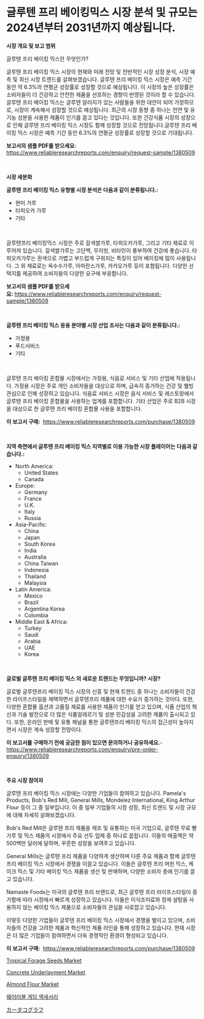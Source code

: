 <p><h1>글루텐 프리 베이킹믹스 시장 분석 및 규모는 2024년부터 2031년까지 예상됩니다.</h1></p><p><strong>시장 개요 및 보고 범위</strong></p>
<p><p>글루텐 프리 베이킹 믹스란 무엇인가?</p><p>글루텐 프리 베이킹 믹스 시장의 현재와 미래 전망 및 전반적인 시장 성장 분석, 시장 예측 및 최신 시장 트렌드를 살펴보겠습니다. 글루텐 프리 베이킹 믹스 시장은 예측 기간 동안 약 6.3%의 연평균 성장률로 성장할 것으로 예상됩니다. 이 시장의 높은 성장률은 소비자들이 더 건강하고 안전한 제품을 선호하는 경향이 반영된 것이라 할 수 있습니다. 글루텐 프리 베이킹 믹스는 글루텐 알러지가 있는 사람들을 위한 대안이 되어 가장하므로, 시장이 계속해서 성장할 것으로 예상됩니다. 최근의 시장 동향 중 하나는 천연 및 유기농 성분을 사용한 제품이 인기를 끌고 있다는 것입니다. 또한 건강식품 시장의 성장으로 인해 글루텐 프리 베이킹 믹스 시장도 함께 성장할 것으로 전망됩니다.글루텐 프리 베이킹 믹스 시장은 예측 기간 동안 6.3%의 연평균 성장률로 성장할 것으로 기대됩니다.</p></p>
<p><strong>보고서의 샘플 PDF를 받으세요:</strong> <a href="https://www.reliableresearchreports.com/enquiry/request-sample/1380509">https://www.reliableresearchreports.com/enquiry/request-sample/1380509</a></p>
<p>&nbsp;</p>
<p><strong>시장 세분화</strong></p>
<p><strong>글루텐 프리 베이킹 믹스 유형별 시장 분석은 다음과 같이 분류됩니다.:</strong></p>
<p><ul><li>현미 가루</li><li>타피오카 가루</li><li>기타</li></ul></p>
<p>&nbsp;</p>
<p><p>글루텐프리 베이킹믹스 시장은 주로 갈색쌀가루, 타피오카가루, 그리고 기타 재료로 이루어져 있습니다. 갈색쌀가루는 고단백, 무지방, 비타민이 풍부하여 건강에 좋습니다. 타피오카가루는 흰색으로 가볍고 부드럽게 구워지는 특징이 있어 베이킹에 많이 사용됩니다. 그 외 재료로는 옥수수가루, 아마란스가루, 카카오가루 등이 포함됩니다. 다양한 선택지를 제공하여 소비자들의 다양한 요구에 부응합니다.</p></p>
<p><strong>보고서의 샘플 PDF를 받으세요:</strong>&nbsp;<a href="https://www.reliableresearchreports.com/enquiry/request-sample/1380509">https://www.reliableresearchreports.com/enquiry/request-sample/1380509</a></p>
<p>&nbsp;</p>
<p><strong> 글루텐 프리 베이킹 믹스 응용 분야별 시장 산업 조사는 다음과 같이 분류됩니다.:</strong></p>
<p><ul><li>가정용</li><li>푸드서비스</li><li>기타</li></ul></p>
<p>&nbsp;</p>
<p><p>글루텐 프리 베이킹 혼합물 시장에서는 가정용, 식음료 서비스 및 기타 산업에 적용됩니다. 가정용 시장은 주로 개인 소비자들을 대상으로 하며, 급속히 증가하는 건강 및 웰빙 관심으로 인해 성장하고 있습니다. 식음료 서비스 시장은 음식 서비스 및 레스토랑에서 글루텐 프리 베이킹 혼합물을 사용하는 업계를 포함합니다. 기타 산업은 주로 B2B 시장을 대상으로 한 글루텐 프리 베이킹 혼합물 사용을 포함합니다.</p></p>
<p><strong>이 보고서 구매:</strong>&nbsp; <a href="https://www.reliableresearchreports.com/purchase/1380509">https://www.reliableresearchreports.com/purchase/1380509</a></p>
<p>&nbsp;</p>
<p><strong>지역 측면에서 글루텐 프리 베이킹 믹스 지역별로 이용 가능한 시장 플레이어는 다음과 같습니다.:</strong></p>
<p><ul>
    <li>
        North America:
        <ul>
            <li>United States</li>
            <li>Canada</li>
        </ul>
    </li>
    <li>
        Europe:
        <ul>
            <li>Germany</li>
            <li>France</li>
            <li>U.K.</li>
            <li>Italy</li>
            <li>Russia</li>
        </ul>
    </li>
    <li>
        Asia-Pacific:
        <ul>
            <li>China</li>
            <li>Japan</li>
            <li>South Korea</li>
            <li>India</li>
            <li>Australia</li>
            <li>China Taiwan</li>
            <li>Indonesia</li>
            <li>Thailand</li>
            <li>Malaysia</li>
        </ul>
    </li>
    <li>
        Latin America:
        <ul>
            <li>Mexico</li>
            <li>Brazil</li>
            <li>Argentina Korea</li>
            <li>Colombia</li>
        </ul>
    </li>
    <li>
        Middle East & Africa:
        <ul>
            <li>Turkey</li>
            <li>Saudi</li>
            <li>Arabia</li>
            <li>UAE</li>
            <li>Korea</li>
        </ul>
    </li>
    </ul></p>
<p>&nbsp;</p>
<p><strong>글로벌 글루텐 프리 베이킹 믹스 의 새로운 트렌드는 무엇입니까? 시장?</strong></p>
<p><p>글로벌 글루텐프리 베이킹 믹스 시장의 신흥 및 현재 트렌드 중 하나는 소비자들이 건강한 라이프스타일을 채택하면서 글루텐프리 제품에 대한 수요가 증가하는 것이다. 또한, 다양한 혼합물 옵션과 고품질 재료를 사용한 제품이 인기를 얻고 있으며, 식품 산업의 혁신과 기술 발전으로 더 많은 식품알레르기 및 성분 민감성을 고려한 제품이 출시되고 있다. 또한, 온라인 판매 및 유통 채널을 통한 글루텐프리 베이킹 믹스의 접근성이 높아지면서 시장은 계속 성장할 전망이다.</p></p>
<p><strong>이 보고서를 구매하기 전에 궁금한 점이 있으면 문의하거나 공유하세요.</strong>- <a href="https://www.reliableresearchreports.com/enquiry/pre-order-enquiry/1380509">https://www.reliableresearchreports.com/enquiry/pre-order-enquiry/1380509</a></p>
<p>&nbsp;</p>
<p><strong>주요 시장 참여자</strong></p>
<p><p>글루텐 프리 베이킹 믹스 시장에는 다양한 기업들이 참여하고 있습니다. Pamela's Products, Bob's Red Mill, General Mills, Mondelez International, King Arthur Flour 등이 그 중 일부입니다. 이 중 일부 기업들의 시장 성장, 최신 트렌드 및 시장 규모에 대해 자세히 살펴보겠습니다.</p><p>Bob's Red Mill은 글루텐 프리 제품을 제조 및 유통하는 미국 기업으로, 글루텐 무료 빵 가루 및 믹스 제품의 시장에서 주요 선두 업체 중 하나로 꼽힙니다. 이들의 매출액은 약 500백만 달러에 달하며, 꾸준한 성장을 보여주고 있습니다.</p><p>General Mills는 글루텐 프리 제품을 다양하게 생산하며 다른 주요 제품과 함께 글루텐 프리 베이킹 믹스 시장에서 경쟁을 이끌고 있습니다. 이들은 글루텐 프리 머핀 믹스, 케이크 믹스 및 기타 베이킹 믹스 제품을 생산 및 판매하며, 다양한 소비자 층에 인기를 끌고 있습니다.</p><p>Namaste Foods는 미국의 글루텐 프리 브랜드로, 최근 글루텐 프리 라이프스타일이 증가함에 따라 시장에서 빠르게 성장하고 있습니다. 이들은 미식조미료와 정제 설탕을 사용하지 않는 베이킹 믹스 제품으로 소비자들의 관심을 사로잡고 있습니다.</p><p>이렇듯 다양한 기업들이 글루텐 프리 베이킹 믹스 시장에서 경쟁을 벌이고 있으며, 소비자들의 건강을 고려한 제품과 혁신적인 제품 라인을 통해 성장하고 있습니다. 현재 시장은 더 많은 기업들이 참여하면서 더욱 경쟁적인 환경이 형성되고 있습니다.</p></p>
<p><strong>이 보고서 구매:</strong>&nbsp;&nbsp;<a href="https://www.reliableresearchreports.com/purchase/1380509">https://www.reliableresearchreports.com/purchase/1380509</a></p>
<p><p><a href="https://issuu.com/reportprime-2/docs/tropical-forage-seeds-market-size-2030.pptx">Tropical Forage Seeds Market</a></p><p><a href="https://github.com/GroverBarry/Market-Research-Report-List-4/blob/main/concrete-underlayment-market.md">Concrete Underlayment Market</a></p><p><a href="https://view.publitas.com/reportprime-1/almond-flour-market-with-the-goal-of-estimating-the-market-size-and-future-growth-potential-of-various-market-segments-based-on-component-applications-end-user-and-region/">Almond Flour Market</a></p><p><a href="https://github.com/idcefvhkdut6/Market-Research-Report-List-1/blob/main/6152067192952.md">웨어러블 게임 액세서리</a></p><p><a href="https://github.com/ppmazlotr77499/Market-Research-Report-List-1/blob/main/7697783193168.md">カータコグラフ</a></p></p>
